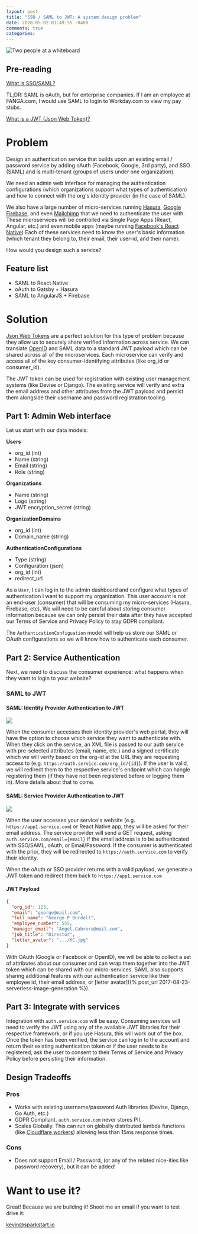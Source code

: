 ```yaml
---
layout: post
title: "SSO / SAML to JWT: A system design problem"
date: 2020-05-02 01:49:55 -0400
comments: true
categories: 
---
```

<img src="/images/sso-to-jwt/whiteboard.jpg" alt="Two people at a whiteboard" title="Two people at a whiteboard" class="banner-img" />

## Pre-reading

[What is SSO/SAML?](https://developer.okta.com/docs/concepts/saml/)

TL;DR: SAML is oAuth, but for enterprise companies. If I am an employee at FANGA.com, I would use SAML to login to Workday.com to view my pay stubs.

[What is a JWT (Json Web Token)?](https://jwt.io/introduction/)

# Problem

Design an authentication service that builds upon an existing email / password service by adding oAuth (Facebook, Google, 3rd party), and SSO (SAML) and is multi-tenant (groups of users under one organization).

We need an admin web interface for managing the authentication configurations (which organizations support what types of authentication) and how to connect with the org's identity provider (in the case of SAML).

We also have a large number of micro-services running [Hasura](https://hasura.io/), [Google Firebase](https://firebase.google.com/), and even [Mailchimp](https://mailchimp.com) that we need to authenticate the user with. These microservices will be controlled via Single Page Apps (React, Angular, etc.) and even mobile apps (maybe running [Facebook's React Native](https://reactnative.dev/)) Each of these services need to know the user's basic information (which tenant they belong to, their email, their user-id, and their name).

How would you design such a service?

## Feature list

- SAML to React Native
- oAuth to Gatsby + Hasura
- SAML to AngularJS + Firebase

# Solution

[Json Web Tokens](https://jwt.io/introduction/) are a perfect solution for this type of problem because they allow us to securely share verified information across service. We can translate [OpenID](https://openid.net/) and SAML data to a standard JWT payload which can be shared across all of the microservices. Each microservice can verify and access all of the key consumer-identifying attributes (like org_id or consumer_id).

The JWT token can be used for registration with existing user management systems (like Devise or Django). The existing service will verify and extra the email address and other attributes from the JWT payload and persist them alongside their username and password registration tooling.

## Part 1: Admin Web interface

Let us start with our data models:

<b>Users</b>

 - org_id (int)
 - Name (string)
 - Email (string)
 - Role (string)

<b>Organizations</b>

 - Name (string)
 - Logo (string)
 - JWT encryption_secret (string)

<b>OrganizationDomains</b>

 - org_id (int)
 - Domain_name (string)

<b>AuthenticationConfigurations</b>

 - Type (string)
 - Configuration (json)
 - org_id (int)
 - redirect_url

As a `User`, I can log in to the admin dashboard and configure what types of authentication I want to support my organization. This user account is not an end-user (consumer) that will be consuming my micro-services (Hasura, Firebase, etc). We will need to be careful about storing consumer information because we can only persist their data after they have accepted our Terms of Service and Privacy Policy to stay GDPR compliant.

The `AuthenticationConfiguation` model will help us store our SAML or OAuth configurations so we will know how to authenticate each consumer.

## Part 2: Service Authentication

Next, we need to discuss the consumer experience: what happens when they want to login to your website?

### SAML to JWT
#### SAML: Identity Provider Authentication to JWT

<img src="/images/sso-to-jwt/saml-identity-provider-initiated.png">

When the consumer accesses their identity provider's web portal, they will have the option to choose which service they want to authenticate with. When they click on the service, an XML file is passed to our auth service with pre-selected attributes (email, name, etc.) and a signed certificate which we will verify based on the org-id at the URL they are requesting access to (e.g. `https://auth.service.com/org_id/{id}`). If the user is valid, we will redirect them to the respective service's endpoint which can hangle registering them (if they have not been registered before or logging them in). More details about that to come.

#### SAML: Service Provider Authentication to JWT

<img src="/images/sso-to-jwt/saml-service-provider-initiated.png">

When the user accesses your service's website (e.g. `https://app1.service.com`) or React Native app, they will be asked for their email address. The service provider will send a GET request, asking `auth.service.com/email={email}` if the email address is to be authenticated with SSO/SAML, oAuth, or Email/Password. If the consumer is authenticated with the prior, they will be redirected to `https://auth.service.com` to verify their identity.

When the oAuth or SSO provider returns with a valid payload, we generate a JWT token and redirect them back to `https://app1.service.com`

#### JWT Payload

```json
{
  "org_id": 123,
  "email": "george@mail.com",
  "full_name": "George P Burdell",
  "employee_number": 555,
  "manager_email": "Angel.Cabrera@mail.com",
  "job_title": "Director",
  "letter_avatar": ".../KC.jpg"
}
```
With OAuth (Google or Facebook or OpenID), we will be able to collect a set of attributes about our consumer and can wrap them together into the JWT token which can be shared with our micro-services. SAML also supports sharing additional features with our authentication service like their employee id, their email address, or [letter avatar]({% post_url 2017-08-23-serverless-image-generation %}).

## Part 3: Integrate with services

Integration with `auth.service.com` will be easy. Consuming services will need to verify the JWT using any of the available JWT libraries for their respective framework, or if you use Hasura, this will work out of the box. Once the token has been verified, the service can log in to the account and return their existing authentication token or if the user needs to be registered, ask the user to consent to their Terms of Service and Privacy Policy before persisting their information.

## Design Tradeoffs

### Pros
- Works with existing username/password Auth libraries (Devise, Django, Go Auth, etc.)
- GDPR Compliant. `auth.service.com` never stores PII.
- Scales Globally. This can run on globally distributed lambda functions (like [Cloudflare workers](https://workers.cloudflare.com)) allowing less than 15ms response times.

### Cons
- Does not support Email / Password, (or any of the related nice-ities like password recovery), but it can be added!

# Want to use it?
Great! Because we are building it! Shoot me an email if you want to test drive it:

kevin@sparkstart.io